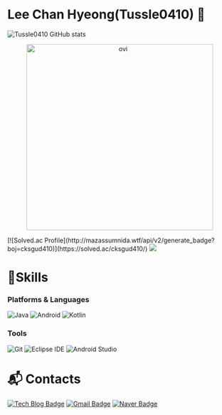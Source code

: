 # Lee Chan Hyeong(Tussle0410) 👋

![Tussle0410 GitHub stats](https://github-readme-stats.vercel.app/api?username=Tussle0410&show_icons=true&theme=transparent)
 <p align="center"><img align="center" src="https://github-readme-stats-ruby-one.vercel.app/api?username=Tussle0410&show_icons=true&locale=en&theme=chartreuse-dark&count_private=true&title_color=blue&hide_border=true&icon_color=blue&include_all_commits=true" alt="ovi" width="419" /></p>
[![Solved.ac Profile](http://mazassumnida.wtf/api/v2/generate_badge?boj=cksgud410)](https://solved.ac/cksgud410/)

  <img src="http://mazandi.herokuapp.com/api?handle=cksgud410&theme=warm"/>
  
# 💪Skills
### Platforms & Languages
![Java](https://img.shields.io/badge/Java-007396.svg?&style=for-the-badge&logo=Java&logoColor=white)
![Android](https://img.shields.io/badge/Android-3DDC84.svg?&style=for-the-badge&logo=Android&logoColor=white)
![Kotlin](https://img.shields.io/badge/Kotlin-7F52FF.svg?&style=for-the-badge&logo=Kotlin&logoColor=white)

### Tools
![Git](https://img.shields.io/badge/Git-F05032.svg?&style=for-the-badge&logo=Git&logoColor=white)
![Eclipse IDE](https://img.shields.io/badge/Eclipse%20IDE-2C2255.svg?&style=for-the-badge&logo=Eclipse%20IDE&logoColor=white)
![Android Studio](https://img.shields.io/badge/Android%20Studio-3DDC84.svg?&style=for-the-badge&logo=Android%20Studio&logoColor=white)

 
# :mailbox_with_mail: Contacts
[![Tech Blog Badge](http://img.shields.io/badge/-%20blog-black?style=flat-square&logo=github&link=https://tussle.tistory.com/)](https://tussle.tistory.com/)
[![Gmail Badge](https://img.shields.io/badge/Gmail-d14836?style=flat-square&logo=Gmail&logoColor=white&link=mailto:cksgud410@gmail.com)](mailto:cksgud410@gmail.com)
[![Naver Badge](https://img.shields.io/badge/Naver-03C75A?style=flat-square&logo=Naver&logoColor=white&link=mailto:cksgud410@naver.com)](mailto:cksgud410@naver.com)


<!--
**Tussle0410/Tussle0410** is a ✨ _special_ ✨ repository because its `README.md` (this file) appears on your GitHub profile.

Here are some ideas to get you started:

- 🔭 I’m currently working on ...
- 🌱 I’m currently learning ...
- 👯 I’m looking to collaborate on ...
- 🤔 I’m looking for help with ...
- 💬 Ask me about ...
- 📫 How to reach me: ...
- 😄 Pronouns: ...
- ⚡ Fun fact: ...
-->
